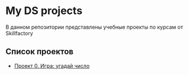 # My DS projects
В данном репозитории представлены учебные проекты по курсам от Skillfactory

## Список проектов

* [Проект 0. Игра: угадай число](https://github.com/nsidorenko01/sf_hw_1/tree/main/project_0)